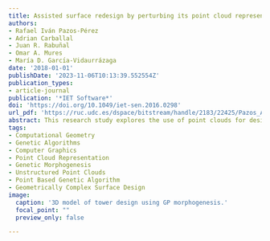 ```yaml
---
title: Assisted surface redesign by perturbing its point cloud representation
authors:
- Rafael Iván Pazos-Pérez
- Adrian Carballal
- Juan R. Rabuñal
- Omar A. Mures
- María D. Garcı́a-Vidaurrázaga
date: '2018-01-01'
publishDate: '2023-11-06T10:13:39.552554Z'
publication_types:
- article-journal
publication: '*IET Software*'
doi: 'https://doi.org/10.1049/iet-sen.2016.0298'
url_pdf: 'https://ruc.udc.es/dspace/bitstream/handle/2183/22425/Pazos_Assisted.pdf'
abstract: This research study explores the use of point clouds for design geometrically complex surfaces based on genetic morphogenesis. To this end, a point-based genetic algorithm and the use of massive unstructured point clouds are proposed as a manipulation method of complex geometries. The intent of the algorithm is to improve the design experience, thus different solutions can be presented to designers. The main objective of this work is to provide examples to be adopted as user own or to help them in the creative process. This is not about providing them with a tool to do the designer creative work, but using it as a creative tool in which the user retains control of it. The powerfulness of this approach relies on the fact that the user can use any/diverse criteria (objective or subjective) to evaluate the individuals proposed as possible solutions. As part of this study, the convergence of the algorithm and the ability of diversity in the final populations of the search process will be demonstrated. Various examples of the use of the algorithm are displayed.
tags: 
- Computational Geometry
- Genetic Algorithms
- Computer Graphics
- Point Cloud Representation
- Genetic Morphogenesis
- Unstructured Point Clouds
- Point Based Genetic Algorithm
- Geometrically Complex Surface Design
image:
  caption: '3D model of tower design using GP morphogenesis.'
  focal_point: ""
  preview_only: false

---
```

